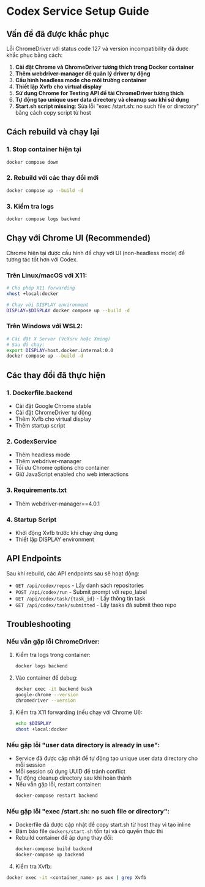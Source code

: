 # Codex Service Setup Guide

## Vấn đề đã được khắc phục

Lỗi ChromeDriver với status code 127 và version incompatibility đã được khắc phục bằng cách:

1. **Cài đặt Chrome và ChromeDriver tương thích trong Docker container**
2. **Thêm webdriver-manager để quản lý driver tự động**
3. **Cấu hình headless mode cho môi trường container**
4. **Thiết lập Xvfb cho virtual display**
5. **Sử dụng Chrome for Testing API để tải ChromeDriver tương thích**
6. **Tự động tạo unique user data directory và cleanup sau khi sử dụng**
7. **Start.sh script missing**: Sửa lỗi "exec /start.sh: no such file or directory" bằng cách copy script từ host

## Cách rebuild và chạy lại

### 1. Stop container hiện tại
```bash
docker compose down
```

### 2. Rebuild với các thay đổi mới
```bash
docker compose up --build -d
```

### 3. Kiểm tra logs
```bash
docker compose logs backend
```

## Chạy với Chrome UI (Recommended)

Chrome hiện tại được cấu hình để chạy với UI (non-headless mode) để tương tác tốt hơn với Codex.

### Trên Linux/macOS với X11:
```bash
# Cho phép X11 forwarding
xhost +local:docker

# Chạy với DISPLAY environment
DISPLAY=$DISPLAY docker compose up --build -d
```

### Trên Windows với WSL2:
```bash
# Cài đặt X Server (VcXsrv hoặc Xming)
# Sau đó chạy:
export DISPLAY=host.docker.internal:0.0
docker compose up --build -d
```

## Các thay đổi đã thực hiện

### 1. Dockerfile.backend
- Cài đặt Google Chrome stable
- Cài đặt ChromeDriver tự động
- Thêm Xvfb cho virtual display
- Thêm startup script

### 2. CodexService
- Thêm headless mode
- Thêm webdriver-manager
- Tối ưu Chrome options cho container
- Giữ JavaScript enabled cho web interactions

### 3. Requirements.txt
- Thêm webdriver-manager==4.0.1

### 4. Startup Script
- Khởi động Xvfb trước khi chạy ứng dụng
- Thiết lập DISPLAY environment

## API Endpoints

Sau khi rebuild, các API endpoints sau sẽ hoạt động:

- `GET /api/codex/repos` - Lấy danh sách repositories
- `POST /api/codex/run` - Submit prompt với repo_label
- `GET /api/codex/task/{task_id}` - Lấy thông tin task
- `GET /api/codex/task/submitted` - Lấy tasks đã submit theo repo

## Troubleshooting

### Nếu vẫn gặp lỗi ChromeDriver:
1. Kiểm tra logs trong container:
   ```bash
   docker logs backend
   ```

2. Vào container để debug:
   ```bash
   docker exec -it backend bash
   google-chrome --version
   chromedriver --version
   ```

3. Kiểm tra X11 forwarding (nếu chạy với Chrome UI):
   ```bash
   echo $DISPLAY
   xhost +local:docker
   ```

### Nếu gặp lỗi "user data directory is already in use":
- Service đã được cập nhật để tự động tạo unique user data directory cho mỗi session
- Mỗi session sử dụng UUID để tránh conflict
- Tự động cleanup directory sau khi hoàn thành
- Nếu vẫn gặp lỗi, restart container:
   ```bash
   docker-compose restart backend
   ```

### Nếu gặp lỗi "exec /start.sh: no such file or directory":
- Dockerfile đã được cập nhật để copy start.sh từ host thay vì tạo inline
- Đảm bảo file `dockers/start.sh` tồn tại và có quyền thực thi
- Rebuild container để áp dụng thay đổi:
   ```bash
   docker-compose build backend
   docker-compose up backend
   ```

4. Kiểm tra Xvfb:
```bash
docker exec -it <container_name> ps aux | grep Xvfb
```
